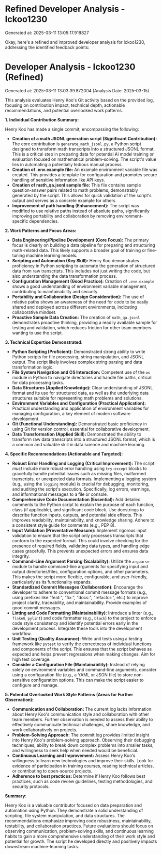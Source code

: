 # Refined Developer Analysis - lckoo1230
Generated at: 2025-03-11 13:05:17.918827

Okay, here's a refined and improved developer analysis for lckoo1230, addressing the identified feedback points:

# Developer Analysis - lckoo1230 (Refined)
Generated at: 2025-03-11 13:03:39.872004 (Analysis Date: 2025-03-15)

This analysis evaluates Henry Koo's Git activity based on the provided log, focusing on contribution impact, technical depth, actionable recommendations, and potential overlooked work patterns.

**1. Individual Contribution Summary:**

Henry Koo has made a single commit, encompassing the following:

*   **Creation of a math JSONL generation script (Significant Contribution):**  The core contribution is `generate_math_jsonl.py`, a Python script designed to transform math transcripts into a structured JSONL format. This is a critical step in preparing data for potential AI model training or evaluation focused on mathematical problem-solving. The script's value lies in automating a potentially tedious manual process.
*   **Creation of .env.example file:** An example environment variable file was created. This provides a template for configuration and promotes secure handling of sensitive information like API keys.
*   **Creation of math_qa.jsonl sample file:**  This file contains sample question-answer pairs related to math problems, demonstrably generated by the script. This allows for quick validation of the script's output and serves as a concrete example for others.
*   **Improvement of path handling (Enhancement):** The script was modified to use relative paths instead of absolute paths, significantly improving portability and collaboration by removing environment-specific dependencies.

**2. Work Patterns and Focus Areas:**

*   **Data Engineering/Pipeline Development (Core Focus):** The primary focus is clearly on building a data pipeline for preparing and structuring math-related data. This likely supports a broader goal of training or fine-tuning machine learning models.
*   **Scripting and Automation (Key Skill):** Henry Koo demonstrates proficiency in Python scripting to automate the generation of structured data from raw transcripts. This includes not just writing the code, but also understanding the data transformation process.
*   **Configuration Management (Good Practice):** Creation of `.env.example` shows a good understanding of environment variable management, contributing to maintainability and security.
*   **Portability and Collaboration (Design Consideration):** The use of relative paths shows an awareness of the need for code to be easily shared and deployed across different environments, indicating collaborative mindset.
*   **Proactive Sample Data Creation:** The creation of `math_qa.jsonl` demonstrates proactive thinking, providing a readily available sample for testing and validation, which reduces friction for other team members wanting to use the script.

**3. Technical Expertise Demonstrated:**

*   **Python Scripting (Proficient):** Demonstrated strong ability to write Python scripts for file processing, string manipulation, and JSONL output. The script likely involves complex string parsing and data transformation logic.
*   **File System Navigation and OS Interaction:**  Competent use of the `os` module in Python to navigate directories and handle file paths, critical for data processing tasks.
*   **Data Structures (Applied Knowledge):**  Clear understanding of JSONL format and its use for structured data, as well as the underlying data structures suitable for representing math problems and solutions.
*   **Environment Variables and Configuration (Practical Application):**  Practical understanding and application of environment variables for managing configuration, a key element of modern software development.
*   **Git (Functional Understanding):** Demonstrated basic proficiency in using Git for version control, essential for collaborative development.
*  **Data Transformation (Applied Skill):** Demonstrated the ability to transform raw data transcripts into a structured JSONL format, which is a common and valuable skill in data science and machine learning.

**4. Specific Recommendations (Actionable and Targeted):**

*   **Robust Error Handling and Logging (Critical Improvement):**  The script *must* include more robust error handling using `try-except` blocks to gracefully handle potential issues such as missing files, malformed transcripts, or unexpected data formats.  Implementing a logging system (e.g., using the `logging` module) is crucial for debugging, monitoring, and auditing the script's execution.  Specifically, log errors, warnings, and informational messages to a file or console.
*   **Comprehensive Code Documentation (Essential):**  Add detailed comments to the Python script to explain the purpose of each function, class (if applicable), and significant code block. Use docstrings to describe function inputs, outputs, and potential side effects. This improves readability, maintainability, and knowledge sharing. Adhere to a consistent style guide for comments (e.g., PEP 8).
*   **Input Validation (Preventative Measure):**  Implement rigorous input validation to ensure that the script only processes transcripts that conform to the expected format. This could involve checking for the presence of required fields, validating data types, and handling edge cases gracefully. This prevents unexpected errors and ensures data integrity.
*   **Command-Line Argument Parsing (Scalability):**  Utilize the `argparse` module to handle command-line arguments for specifying input and output directories/files, configuration options, and other parameters. This makes the script more flexible, configurable, and user-friendly, particularly as its functionality expands.
*   **Standardized Commit Messages (Collaboration):**  Encourage the developer to adhere to conventional commit message formats (e.g., using prefixes like "feat:", "fix:", "docs:", "refactor:", etc.) to improve project clarity, traceability, and maintainability. Provide examples of good commit messages.
*   **Linting and Code Formatting (Maintainability):**  Introduce a linter (e.g., `flake8`, `pylint`) and code formatter (e.g., `black`) to the project to enforce code style consistency and identify potential errors early in the development process. Integrate these tools into the development workflow.
*   **Unit Testing (Quality Assurance):** Write unit tests using a testing framework like `pytest` to verify the correctness of individual functions and components of the script. This ensures that the script behaves as expected and helps prevent regressions when making changes. Aim for high test coverage.
*   **Consider a Configuration File (Maintainability):** Instead of relying solely on environment variables and command-line arguments, consider using a configuration file (e.g., a YAML or JSON file) to store non-sensitive configuration options. This can make the script easier to configure and manage.

**5. Potential Overlooked Work Style Patterns (Areas for Further Observation):**

*   **Communication and Collaboration:** The current log lacks information about Henry Koo's communication style and collaboration with other team members. Further observation is needed to assess their ability to effectively communicate technical challenges, share knowledge, and work collaboratively on projects.
*   **Problem-Solving Approach:** The commit log provides limited insight into Henry Koo's problem-solving approach. Observing their debugging techniques, ability to break down complex problems into smaller tasks, and willingness to seek help when needed would be beneficial.
*   **Continuous Learning and Improvement:**  Assess Henry Koo's willingness to learn new technologies and improve their skills. Look for evidence of participation in training courses, reading technical articles, or contributing to open-source projects.
*   **Adherence to best practices:** Determine if Henry Koo follows best practices, such as code review guidelines, testing methodologies, and security protocols.

**Summary:**

Henry Koo is a valuable contributor focused on data preparation and automation using Python. They demonstrate a solid understanding of scripting, file system manipulation, and data structures. The recommendations emphasize improving code robustness, maintainability, testability, and collaboration practices.  Future evaluations should focus on observing communication, problem-solving skills, and continuous learning habits to gain a more comprehensive understanding of their work style and potential for growth. The script he developed directly and positively impacts downstream machine-learning tasks.
